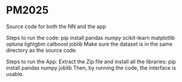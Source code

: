 # PM2025
Source code for both the NN and the app

Steps to run the code:
pip install pandas numpy scikit-learn matplotlib optuna lightgbm catboost joblib
Make sure the dataset is in the same directory as the source code.

Steps to run the App:
Extract the Zip file and install all the libraries:
pip install pandas numpy joblib
Then, by running the code, the interface is usable.
